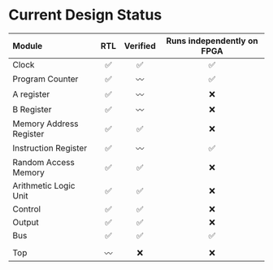 # Current Design Status

| Module                  | RTL | Verified | Runs independently on FPGA |
| :---------------------- | :-: | :-: | :-: |
| Clock                   |✅|✅|✅|
| Program Counter         |✅|〰️|✅|
| A register              |✅|〰️|❌|
| B Register              |✅|〰️|❌|
| Memory Address Register |✅|✅|❌|
| Instruction Register    |✅|〰️|✅|
| Random Access Memory    |✅|✅|❌|
| Arithmetic Logic Unit   |✅|✅|❌|
| Control                 |✅|✅|❌|
| Output                  |✅|✅|❌|
| Bus                     |✅|✅|✅|
||||
| Top                     |〰️|❌|❌|
